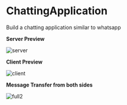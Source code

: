# ChattingApplication
Build a chatting application similar to whatsapp 

**Server Preview**

![server](https://user-images.githubusercontent.com/64066948/94402727-0a02c380-018a-11eb-9a69-fb7e9b148475.png)

**Client Preview**

![client](https://user-images.githubusercontent.com/64066948/94402971-5f3ed500-018a-11eb-9f16-0874904bbb41.png)

**Message Transfer from both sides**

![full2](https://user-images.githubusercontent.com/64066948/94403218-b9d83100-018a-11eb-8834-4e66ecfea529.png)
